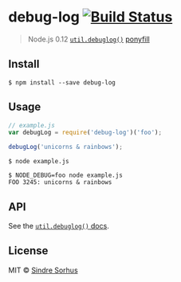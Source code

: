 # debug-log [![Build Status](https://travis-ci.org/sindresorhus/debug-log.svg?branch=master)](https://travis-ci.org/sindresorhus/debug-log)

> Node.js 0.12 [`util.debuglog()`](http://nodejs.org/api/util.html#util_util_debuglog_section) [ponyfill](https://ponyfill.com)


## Install

```
$ npm install --save debug-log
```


## Usage

```js
// example.js
var debugLog = require('debug-log')('foo');

debugLog('unicorns & rainbows');
```

```
$ node example.js

```

```
$ NODE_DEBUG=foo node example.js
FOO 3245: unicorns & rainbows
```


## API

See the [`util.debuglog()` docs](http://nodejs.org/api/util.html#util_util_debuglog_section).


## License

MIT © [Sindre Sorhus](http://sindresorhus.com)
